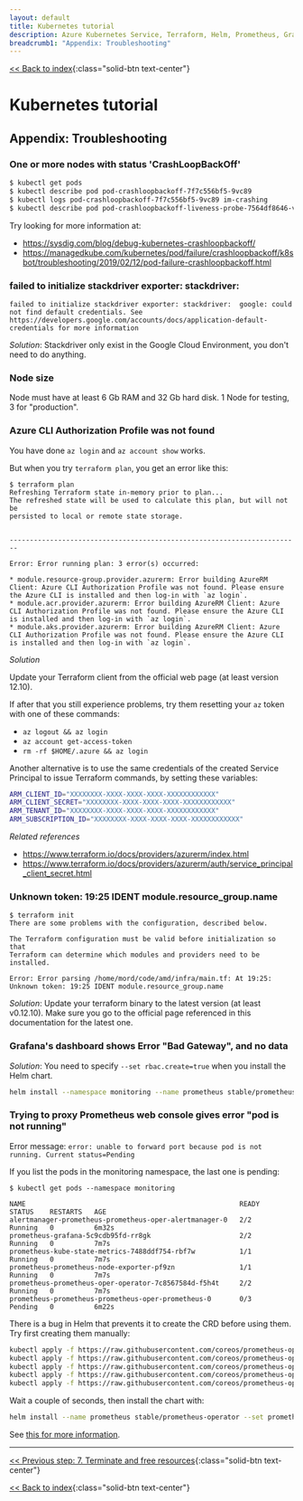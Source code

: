 ```yaml
---
layout: default
title: Kubernetes tutorial
description: Azure Kubernetes Service, Terraform, Helm, Prometheus, Grafana, Skaffold
breadcrumb1: "Appendix: Troubleshooting"
---
```

[<< Back to index](../){:class="solid-btn text-center"}

# Kubernetes tutorial


## Appendix: Troubleshooting

### One or more nodes with status 'CrashLoopBackOff'

```bash
$ kubectl get pods
$ kubectl describe pod pod-crashloopbackoff-7f7c556bf5-9vc89
$ kubectl logs pod-crashloopbackoff-7f7c556bf5-9vc89 im-crashing
$ kubectl describe pod pod-crashloopbackoff-liveness-probe-7564df8646-v96tq
```

Try looking for more information at:

 * https://sysdig.com/blog/debug-kubernetes-crashloopbackoff/
 * https://managedkube.com/kubernetes/pod/failure/crashloopbackoff/k8sbot/troubleshooting/2019/02/12/pod-failure-crashloopbackoff.html

### failed to initialize stackdriver exporter: stackdriver: 

```console
failed to initialize stackdriver exporter: stackdriver:  google: could not find default credentials. See https://developers.google.com/accounts/docs/application-default-credentials for more information
```

*Solution*: Stackdriver only exist in the Google Cloud Environment, you don't need to do anything.

### Node size

Node must have at least 6 Gb RAM and 32 Gb hard disk. 1 Node for testing, 3 for "production".

### Azure CLI Authorization Profile was not found

You have done `az login` and `az account show` works.

But when you try `terraform plan`, you get an error like this:

```console
$ terraform plan
Refreshing Terraform state in-memory prior to plan...
The refreshed state will be used to calculate this plan, but will not be
persisted to local or remote state storage.


------------------------------------------------------------------------

Error: Error running plan: 3 error(s) occurred:

* module.resource-group.provider.azurerm: Error building AzureRM Client: Azure CLI Authorization Profile was not found. Please ensure the Azure CLI is installed and then log-in with `az login`.
* module.acr.provider.azurerm: Error building AzureRM Client: Azure CLI Authorization Profile was not found. Please ensure the Azure CLI is installed and then log-in with `az login`.
* module.aks.provider.azurerm: Error building AzureRM Client: Azure CLI Authorization Profile was not found. Please ensure the Azure CLI is installed and then log-in with `az login`.
```

*Solution*

Update your Terraform client from the official web page (at least version 12.10).

If after that you still experience problems, try them resetting your `az` token with one of these commands:
 * `az logout && az login`
 * `az account get-access-token`
 * `rm -rf $HOME/.azure && az login`

Another alternative is to use the same credentials of the created Service Principal to issue Terraform commands, by setting these variables:

```bash
ARM_CLIENT_ID="XXXXXXXX-XXXX-XXXX-XXXX-XXXXXXXXXXXX"
ARM_CLIENT_SECRET="XXXXXXXX-XXXX-XXXX-XXXX-XXXXXXXXXXXX"
ARM_TENANT_ID="XXXXXXXX-XXXX-XXXX-XXXX-XXXXXXXXXXXX"
ARM_SUBSCRIPTION_ID="XXXXXXXX-XXXX-XXXX-XXXX-XXXXXXXXXXXX"
```

*Related references*
 * https://www.terraform.io/docs/providers/azurerm/index.html
 * https://www.terraform.io/docs/providers/azurerm/auth/service_principal_client_secret.html


### Unknown token: 19:25 IDENT module.resource_group.name

```console
$ terraform init
There are some problems with the configuration, described below.

The Terraform configuration must be valid before initialization so that
Terraform can determine which modules and providers need to be installed.

Error: Error parsing /home/mord/code/amd/infra/main.tf: At 19:25: Unknown token: 19:25 IDENT module.resource_group.name
```

*Solution*: Update your terraform binary to the latest version (at least v0.12.10). Make sure you go to the official page referenced in this documentation for the latest one.

### Grafana's dashboard shows Error "Bad Gateway", and no data

*Solution*: You need to specify `--set rbac.create=true` when you install the Helm chart.

```bash
helm install --namespace monitoring --name prometheus stable/prometheus-operator --set rbac.create=true
```

### Trying to proxy Prometheus web console gives error "pod is not running"

Error message: `error: unable to forward port because pod is not running. Current status=Pending`

If you list the pods in the monitoring namespace, the last one is pending:

```console
$ kubectl get pods --namespace monitoring

NAME                                                     READY   STATUS    RESTARTS   AGE
alertmanager-prometheus-prometheus-oper-alertmanager-0   2/2     Running   0          6m32s
prometheus-grafana-5c9cdb95fd-rr8gk                      2/2     Running   0          7m7s
prometheus-kube-state-metrics-7488ddf754-rbf7w           1/1     Running   0          7m7s
prometheus-prometheus-node-exporter-pf9zn                1/1     Running   0          7m7s
prometheus-prometheus-oper-operator-7c8567584d-f5h4t     2/2     Running   0          7m7s
prometheus-prometheus-prometheus-oper-prometheus-0       0/3     Pending   0          6m22s
```

There is a bug in Helm that prevents it to create the CRD before using them. Try first creating them manually:

```bash
kubectl apply -f https://raw.githubusercontent.com/coreos/prometheus-operator/master/example/prometheus-operator-crd/alertmanager.crd.yaml
kubectl apply -f https://raw.githubusercontent.com/coreos/prometheus-operator/master/example/prometheus-operator-crd/prometheus.crd.yaml
kubectl apply -f https://raw.githubusercontent.com/coreos/prometheus-operator/master/example/prometheus-operator-crd/prometheusrule.crd.yaml
kubectl apply -f https://raw.githubusercontent.com/coreos/prometheus-operator/master/example/prometheus-operator-crd/servicemonitor.crd.yaml
kubectl apply -f https://raw.githubusercontent.com/coreos/prometheus-operator/master/example/prometheus-operator-crd/podmonitor.crd.yaml
```

Wait a couple of seconds, then install the chart with:

```bash
helm install --name prometheus stable/prometheus-operator --set prometheusOperator.createCustomResource=false  --set rbac.create=true
```

See [this for more information](https://github.com/helm/charts/tree/master/stable/prometheus-operator#helm-fails-to-create-crds).

---  
[<< Previous step: 7. Terminate and free resources](../docs/98_free_resources.md){:class="solid-btn text-center"}   

[<< Back to index](../){:class="solid-btn text-center"}